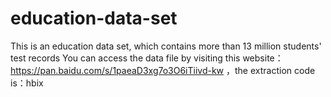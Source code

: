 # education-data-set
This is an education data set, which contains more than 13 million students' test records
You can access the data file by visiting this website：https://pan.baidu.com/s/1paeaD3xg7o3O6iTiivd-kw ，the extraction code is：hbix
